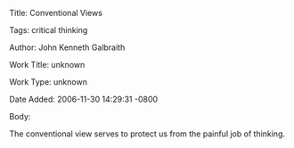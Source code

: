 Title:  Conventional Views

Tags:   critical thinking

Author: John Kenneth Galbraith

Work Title: unknown

Work Type: unknown

Date Added: 2006-11-30 14:29:31 -0800

Body: 

The conventional view serves to protect us from the painful job of thinking.

